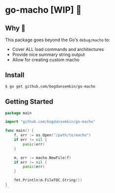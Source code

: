 
# go-macho [WIP] 🚧


## Why 🤔

This package goes beyond the Go's `debug/macho` to:

- Cover ALL load commands and architectures
- Provide nice summary string output
- Allow for creating custom macho

## Install

```bash
$ go get github.com/bogdansemkin/go-macho
```

## Getting Started

```go
package main

import "github.com/bogdansemkin/go-macho"

func main() {
    f, err := os.Open("/path/to/macho")
    if err != nil {
        panic(err)
    }

    m, err := macho.NewFile(f)
    if err != nil {
        panic(err)
    }

    fmt.Println(m.FileTOC.String())
}
``
